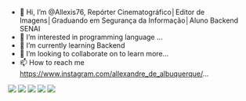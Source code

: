 - 👋 Hi, I’m @Allexis76, Repórter Cinematográfico│Editor de Imagens│Graduando em Segurança da Informação│Aluno Backend SENAI
- 👀 I’m interested in programming language ...
- 🌱 I’m currently learning  Backend
- 💞️ I’m looking to collaborate on to learn more...
- 📫 How to reach me https://www.instagram.com/allexandre_de_albuquerque/...


<div>
  <a href="https://[www.youtube.com/channel/UC_-uuuZbY0AAt9CViNzvc-Q](https://www.youtube.com/channel/UCt4jxST7FKF0HQOC9iLsFMA)" target="_blank"><img src="https://img.shields.io/badge/YouTube-FF0000? style=for-the-badge&logo=youtube&logoColor=white" target="_blank"></a>
  <a href="https://www.instagram.com/allexandre_de_albuquerque/" target="_blank"><img src="https://img.shields.io/badge/-Instagram-%23E4405F?style=for-the- badge&logo=instagram&logoColor=white" target="_blank"></a>
<a href="https://Allexis76#5939" target="_blank"><img src="https://img.shields.io/badge/Discord-7289DA?style=for-the-badge&logo= discord&logoColor=white" target="_blank"></a>
  <a href = "mailto:allexisseginfo@gmail.com"><img src="https://img.shields.io/badge/-Gmail-%23333?style=for-the-badge&logo=gmail&logoColor=white" alvo ="_blank"></a>
  <a href="https://https://www.linkedin.com/in/allexandre-de-albuquerque-659a79239/" target="_blank"><img src="https://img.shields.io/badge/-LinkedIn-% 230077B5?style=for-the-badge&logo=linkedin&logoColor=white" target="_blank"></a>
  
</div>

<!---
Allexis76/Allexis76 is a ✨ special ✨ repository because its `README.md` (this file) appears on your GitHub profile.
You can click the Preview link to take a look at your changes.
--->
